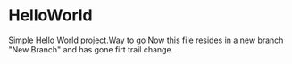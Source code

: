 # HelloWorld
Simple Hello World project.Way to go
Now this file resides in a new branch "New Branch" and has gone firt trail change.
